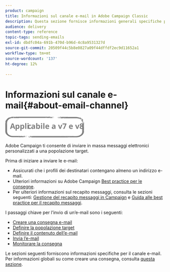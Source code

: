 ```yaml
---
product: campaign
title: Informazioni sul canale e-mail in Adobe Campaign Classic
description: Questa sezione fornisce informazioni generali specifiche per il canale e-mail in Adobe Campaign Classic.
audience: delivery
content-type: reference
topic-tags: sending-emails
exl-id: dbdfc04a-691b-470d-b96d-4c8a9531327d
source-git-commit: 20509f44c5b8e0827a09f44dffdf2ec9d11652a1
workflow-type: tm+mt
source-wordcount: '137'
ht-degree: 12%

---
```


# Informazioni sul canale e-mail{#about-email-channel}

![](../../assets/common.svg)

Adobe Campaign ti consente di inviare in massa messaggi elettronici personalizzati a una popolazione target.

Prima di iniziare a inviare le e-mail:

* Assicurati che i profili dei destinatari contengano almeno un indirizzo e-mail.
* Ulteriori informazioni su Adobe Campaign [Best practice per le consegne](delivery-best-practices.md).
* Per ulteriori informazioni sul recapito messaggi, consulta le sezioni seguenti: [Gestione del recapito messaggi in Campaign](about-deliverability.md) e [Guida alle best practice per il recapito messaggi](https://experienceleague.adobe.com/docs/deliverability-learn/deliverability-best-practice-guide/introduction.html?lang=it).

I passaggi chiave per l’invio di un’e-mail sono i seguenti:

* [Creare una consegna e-mail](creating-an-email-delivery.md)
* [Definire la popolazione target](steps-defining-the-target-population.md)
* [Definire il contenuto dell’e-mail](defining-the-email-content.md)
* [Invia l’e-mail](sending-messages.md)
* [Monitorare la consegna](about-delivery-monitoring.md)

Le sezioni seguenti forniscono informazioni specifiche per il canale e-mail. Per informazioni globali su come creare una consegna, consulta [questa sezione](steps-about-delivery-creation-steps.md).
